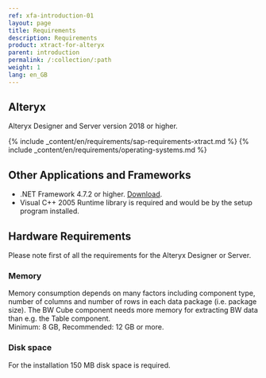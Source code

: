 ```yaml
---
ref: xfa-introduction-01
layout: page
title: Requirements
description: Requirements
product: xtract-for-alteryx
parent: introduction
permalink: /:collection/:path
weight: 1
lang: en_GB
---
```


## Alteryx
Alteryx Designer and Server version 2018 or higher. 

{% include _content/en/requirements/sap-requirements-xtract.md %}
{% include _content/en/requirements/operating-systems.md %}

## Other Applications and Frameworks 	
- .NET Framework 4.7.2 or higher. [Download](https://support.microsoft.com/en-us/help/4054530/microsoft-net-framework-4-7-2-offline-installer-for-windows).
- Visual C++ 2005 Runtime library is required and would be by the setup program installed. 

## Hardware Requirements
Please note first of all the requirements for the Alteryx Designer or Server. 
 	
### Memory
Memory consumption depends on many factors including component type, number of columns and number of rows in each data package (i.e. package size). The BW Cube component needs more memory for extracting BW data than e.g. the Table component. <br>
Minimum: 8 GB, Recommended: 12 GB or more.

### Disk space
For the installation 150 MB disk space is required.
